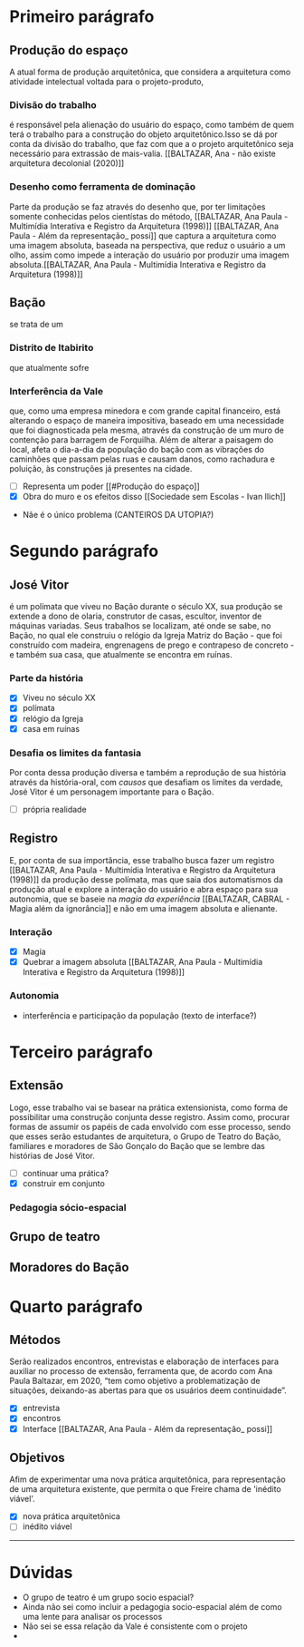 # Primeiro parágrafo
## Produção do espaço
A atual forma de produção arquitetônica, que considera a arquitetura como atividade intelectual voltada para o projeto-produto, 
### Divisão do trabalho
 é responsável pela alienação do usuário do espaço, como também de quem terá o trabalho para a construção do objeto arquitetônico.Isso se dá por conta da divisão do trabalho, que faz com que a o projeto arquitetônico seja necessário para extrassão de mais-valia.  [[BALTAZAR, Ana - não existe arquitetura decolonial (2020)]] 
### Desenho como ferramenta de dominação
 Parte da produção se faz através do desenho que, por ter limitações somente conhecidas pelos cientístas do método,  [[BALTAZAR, Ana Paula - Multimídia Interativa e Registro da Arquitetura (1998)]] [[BALTAZAR, Ana Paula - Além da representação_ possi]]
 que captura a arquitetura como uma imagem absoluta, baseada na perspectiva, que reduz o usuário a um olho, assim como impede a interação do usuário por produzir uma imagem absoluta.[[BALTAZAR, Ana Paula - Multimídia Interativa e Registro da Arquitetura (1998)]]
## Bação 
se trata de um 
### Distrito de Itabirito 
que atualmente sofre
### Interferência da Vale
que, como uma empresa minedora e com grande capital financeiro, está alterando o espaço de maneira impositiva, baseado em uma necessidade que foi diagnosticada pela mesma, através da construção de um muro de contenção para barragem de Forquilha. Além de alterar a paisagem do local, afeta o dia-a-dia da população do bação com as vibrações do caminhões que passam pelas ruas e causam danos, como rachadura e poluição, às construções já presentes na cidade. 
- [ ] Representa um poder [[#Produção do espaço]]
- [x] Obra do muro e os efeitos disso [[Sociedade sem Escolas - Ivan Ilich]]
- Nãe é o único problema (CANTEIROS DA UTOPIA?)
# Segundo parágrafo 
## José Vitor
é um polímata que viveu no Bação durante o século XX, sua produção se extende a dono de olaria, construtor de casas, escultor, inventor de máquinas variadas. Seus trabalhos se localizam, até onde se sabe, no Bação, no qual ele construiu o relógio da Igreja Matriz do Bação - que foi construído com madeira, engrenagens de prego e contrapeso de concreto - e também sua casa, que atualmente se encontra em ruínas. 
### Parte da história
- [x] Viveu no século XX
- [x] polímata
- [x]  relógio da Igreja
- [x]  casa em ruínas 
### Desafia os limites da fantasia 
Por conta dessa produção diversa e também a reprodução de sua história através da história-oral, com *causos* que desafiam os limites da verdade, José Vitor é um personagem importante para o Bação. 
- [ ] própria realidade 
## Registro 
E, por conta de sua importância, esse trabalho busca fazer um registro [[BALTAZAR, Ana Paula - Multimídia Interativa e Registro da Arquitetura (1998)]] da produção desse polímata, mas que saia dos automatismos da produção atual e explore a interação do usuário e abra espaço para sua autonomia, que se baseie na *magia da experiência* [[BALTAZAR, CABRAL - Magia além da ignorância]] e não em uma imagem absoluta e alienante.  
### Interação 
- [x] Magia 
- [x] Quebrar a imagem absoluta [[BALTAZAR, Ana Paula - Multimídia Interativa e Registro da Arquitetura (1998)]]

### Autonomia 
- interferência e participação da população (texto de interface?)
# Terceiro parágrafo
## Extensão
Logo, esse trabalho vai se basear na prática extensionista, como forma de possibilitar uma construção conjunta desse registro. Assim como, procurar formas de assumir os papéis de cada envolvido com esse processo,  sendo que esses serão estudantes de arquitetura, o Grupo de Teatro do Bação, familiares e moradores de São Gonçalo do Bação que se lembre das histórias de José Vitor. 
- [ ] continuar uma prática? 
- [x] construir em conjunto
### Pedagogia sócio-espacial
## Grupo de teatro
## Moradores do Bação
# Quarto parágrafo 
## Métodos
Serão realizados encontros, entrevistas e elaboração de interfaces para auxiliar no processo de extensão, ferramenta que, de acordo com Ana Paula Baltazar, em 2020, “tem como objetivo a problematização de situações, deixando-as abertas para que os usuários deem continuidade”.
- [x] entrevista
- [x] encontros 
 - [x] Interface [[BALTAZAR, Ana Paula - Além da representação_ possi]]
## Objetivos
Afim de experimentar uma nova prática arquitetônica, para representação de uma arquitetura existente, que permita o que Freire chama de 'inédito viável'. 
- [x] nova prática arquitetônica
- [ ] inédito viável 

*** 
# Dúvidas
- O grupo de teatro é um grupo socio espacial? 
- Ainda não sei como incluir a pedagogia socio-espacial além de como uma lente para analisar os processos 
- Não sei se essa relação da Vale é consistente com o projeto
- 
